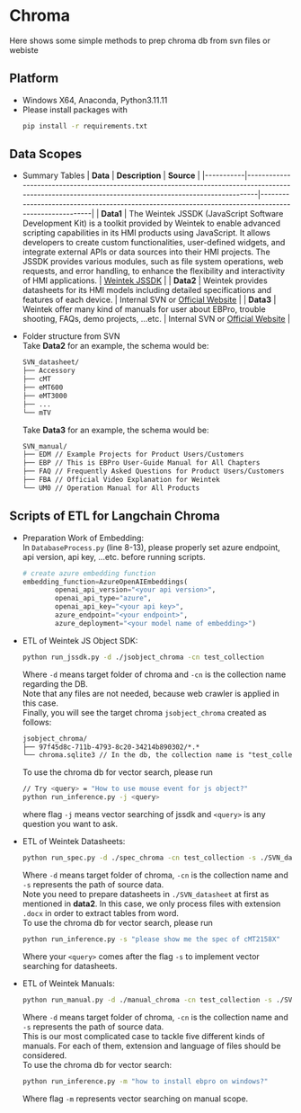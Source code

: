 # Chroma
Here shows some simple methods to prep chroma db from svn files or webiste

## Platform
- Windows X64, Anaconda, Python3.11.11
- Please install packages with
  ```bash
  pip install -r requirements.txt
  ```

## Data Scopes   

- Summary Tables
  | **Data**  | **Description**                                                                                                                                       | **Source**                                                                                           |
  |-----------|-------------------------------------------------------------------------------------------------------------------------------------------------------|-----------------------------------------------------------------------------------------------------|
  | **Data1** | The Weintek JSSDK (JavaScript Software Development Kit) is a toolkit provided by Weintek to enable advanced scripting capabilities in its HMI products using JavaScript. It allows developers to create custom functionalities, user-defined widgets, and integrate external APIs or data sources into their HMI projects. The JSSDK provides various modules, such as file system operations, web requests, and error handling, to enhance the flexibility and interactivity of HMI applications. | [Weintek JSSDK](https://dl.weintek.com/public/Document/JS_Object_SDK/Current/)                      |
  | **Data2** | Weintek provides datasheets for its HMI models including detailed specifications and features of each device.                                          | Internal SVN or [Official Website](https://www.weintek.com/globalw/)                               |
  | **Data3** | Weintek offer many kind of manuals for user about EBPro, trouble shooting, FAQs, demo projects, ...etc.                                               | Internal SVN or [Official Website](https://www.weintek.com/globalw/)                               |
  
- Folder structure from SVN   
  Take **Data2** for an example, the schema would be:   
  ```markdown
  SVN_datasheet/
  ├── Accessory 
  ├── cMT 
  ├── eMT600 
  ├── eMT3000
  ├── ...
  └── mTV
  ``` 
  Take **Data3** for an example, the schema would be:   
  ```markdown
  SVN_manual/
  ├── EDM // Example Projects for Product Users/Customers
  ├── EBP // This is EBPro User-Guide Manual for All Chapters
  ├── FAQ // Frequently Asked Questions for Product Users/Customers
  ├── FBA // Official Video Explanation for Weintek
  └── UM0 // Operation Manual for All Products
  ``` 
  
## Scripts of ETL for Langchain Chroma   
- Preparation Work of Embedding:   
  In `DatabaseProcess.py` (line 8-13), please properly set azure endpoint, api version, api key, ...etc. before running scripts.   
  ```python
  # create azure embedding function
  embedding_function=AzureOpenAIEmbeddings(
          openai_api_version="<your api version>",
          openai_api_type="azure",
          openai_api_key="<your api key>",
          azure_endpoint="<your endpoint>",
          azure_deployment="<your model name of embedding>")
  ```

- ETL of Weintek JS Object SDK:   
  ```bash
  python run_jssdk.py -d ./jsobject_chroma -cn test_collection
  ```
  Where `-d` means target folder of chroma and `-cn` is the collection name regarding the DB.   
  Note that any files are not needed, because web crawler is applied in this case.   
  Finally, you will see the target chroma `jsobject_chroma` created as follows:   
  ```markdown
  jsobject_chroma/
  ├── 97f45d8c-711b-4793-8c20-34214b890302/*.*
  └── chroma.sqlite3 // In the db, the collection name is "test_collection"
  ```
  To use the chroma db for vector search, please run   
  ```bash
  // Try <query> = "How to use mouse event for js object?" 
  python run_inference.py -j <query>
  ```
  where flag `-j` means vector searching of jssdk and `<query>` is any question you want to ask.     

- ETL of Weintek Datasheets:   
  ```bash
  python run_spec.py -d ./spec_chroma -cn test_collection -s ./SVN_datasheet
  ```
  Where `-d` means target folder of chroma, `-cn` is the collection name and `-s` represents the path of source data.   
  Note you need to prepare datasheets in `./SVN_datasheet` at first as mentioned in **data2**. In this case, we only process files with extension `.docx` in order to extract tables from word.   
  To use the chroma db for vector search, please run   
  ```bash
  python run_inference.py -s "please show me the spec of cMT2158X"
  ```
  Where your `<query>` comes after the flag `-s` to implement vector searching for datasheets.   

- ETL of Weintek Manuals:   
  ```bash
  python run_manual.py -d ./manual_chroma -cn test_collection -s ./SVN_manual
  ```
  Where `-d` means target folder of chroma, `-cn` is the collection name and `-s` represents the path of source data.   
  This is our most complicated case to tackle five different kinds of manuals. For each of them, extension and language of files should be considered.   
  To use the chroma db for vector search:   
  ```bash
  python run_inference.py -m "how to install ebpro on windows?"
  ```
  Where flag `-m` represents vector searching on manual scope.   
  
  
